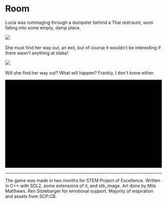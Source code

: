 # Room

Lucia was rummaging through a dumpster behind a Thai restraunt, soon falling into some empty, damp place.

<img src="./misc/gifs/room_pan.gif"></img>

She must find her way out, an exit, but of course it wouldn't be interesting if there wasn't anything at stake!

<img src="./misc/gifs/room_chase.gif"></img>

Will she find her way out? What will happen? Frankly, I don't know either.

<img src="./misc/gifs/room_door.gif"></img>

---

The game was made in two months for STEM Project of Excellence. Written in C++ with SDL2, some extensions of it, and stb_image.
Art done by Mila Matthews. Ren Stolebarger for emotional support. Majority of inspiration and assets from SCP:CB.
